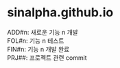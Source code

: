 # sinalpha.github.io   
ADD#n: 새로운 기능 n 개발  
FOL#n: 기능 n 테스트  
FIN#n: 기능 n 개발 완료  
PRJ##: 프로젝트 관련 commit
